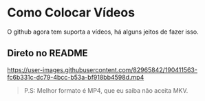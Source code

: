# Como Colocar Vídeos 
O github agora tem suporta a vídeos, há alguns jeitos de fazer isso.

## Direto no README

https://user-images.githubusercontent.com/82965842/190411563-fc6b331c-dc79-4bcc-b53a-bf918bb4598d.mp4

> P.S: Melhor formato é MP4, que eu saiba não aceita MKV.

